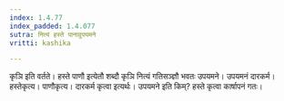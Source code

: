 ```yaml
---
index: 1.4.77
index_padded: 1.4.077
sutra: नित्यं हस्ते पानावुपयमने
vritti: kashika

---
```

कृञि इति वर्तते। हस्ते पाणौ इत्येतौ शब्दौ कृञि नित्यं गतिसञ्ज्ञौ भवतः उपयमने। उपयमनं दारकर्म। हस्तेकृत्य। पाणौकृत्य। दारकर्म कृत्वा इत्यर्थः। उपयमने इति किम्? हस्ते कृत्वा कार्षापनं गतः।